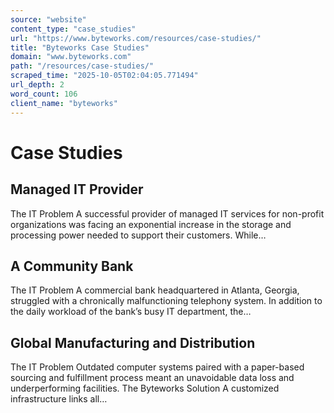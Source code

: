 ```yaml
---
source: "website"
content_type: "case_studies"
url: "https://www.byteworks.com/resources/case-studies/"
title: "Byteworks Case Studies"
domain: "www.byteworks.com"
path: "/resources/case-studies/"
scraped_time: "2025-10-05T02:04:05.771494"
url_depth: 2
word_count: 106
client_name: "byteworks"
---
```


# Case Studies

## Managed IT Provider

The IT Problem A successful provider of managed IT services for non-profit organizations was facing an exponential increase in the storage and processing power needed to support their customers. While…

## A Community Bank

The IT Problem A commercial bank headquartered in Atlanta, Georgia, struggled with a chronically malfunctioning telephony system. In addition to the daily workload of the bank’s busy IT department, the…

## Global Manufacturing and Distribution

The IT Problem Outdated computer systems paired with a paper-based sourcing and fulfillment process meant an unavoidable data loss and underperforming facilities. The Byteworks Solution A customized infrastructure links all…
